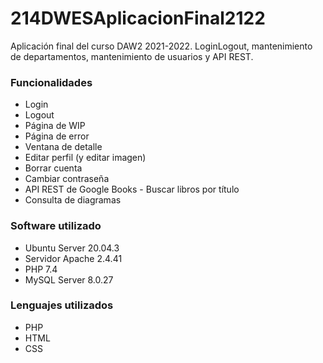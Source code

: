 # 214DWESAplicacionFinal2122
Aplicación final del curso DAW2 2021-2022. LoginLogout, mantenimiento de departamentos, mantenimiento de usuarios y API REST.

### Funcionalidades
- Login
- Logout
- Página de WIP
- Página de error
- Ventana de detalle
- Editar perfil (y editar imagen)
- Borrar cuenta
- Cambiar contraseña
- API REST de Google Books - Buscar libros por título
- Consulta de diagramas

### Software utilizado
- Ubuntu Server 20.04.3
- Servidor Apache 2.4.41
- PHP 7.4
- MySQL Server 8.0.27

### Lenguajes utilizados
- PHP
- HTML
- CSS
